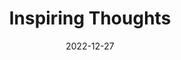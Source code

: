 ---
slug: thought-for-the-day
title: "Inspiring Thoughts"
date: 2022-12-27
excerpt: 'Love does not claim possession but gives freedom.'
tags: [Inspiration, Motivation, Quotes, Thoughts]
---